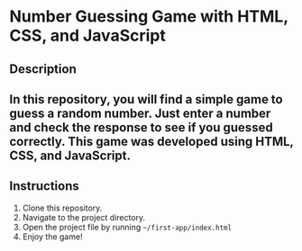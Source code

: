 # Number Guessing Game with HTML, CSS, and JavaScript

## Description
In this repository, you will find a simple game to guess a random number. Just enter a number and check the response to see if you guessed correctly. This game was developed using HTML, CSS, and JavaScript.
---

## Instructions
1. Clone this repository.
2. Navigate to the project directory.
3. Open the project file by running `~/first-app/index.html`
4. Enjoy the game!